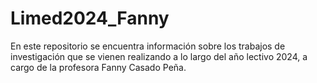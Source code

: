 # Limed2024_Fanny
En este repositorio se encuentra información sobre los trabajos de investigación que se vienen realizando a lo largo del año lectivo 2024,  a cargo de la profesora Fanny Casado Peña.
